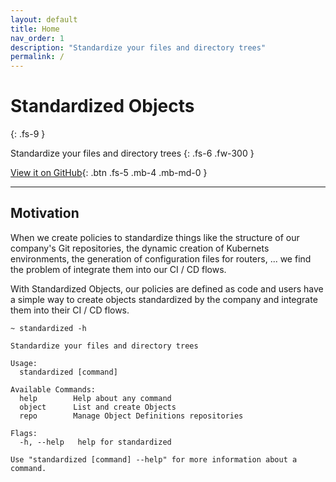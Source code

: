 ```yaml
---
layout: default
title: Home
nav_order: 1
description: "Standardize your files and directory trees"
permalink: /
---
```


# Standardized Objects
{: .fs-9 }

Standardize your files and directory trees
{: .fs-6 .fw-300 }

[View it on GitHub](https://github.com/Standardized-Objects){: .btn .fs-5 .mb-4 .mb-md-0 }

---

## Motivation

When we create policies to standardize things like the structure of our company's Git repositories, the dynamic creation of Kubernets environments, the generation of configuration files for routers, ... we find the problem of integrate them into our CI / CD flows.

With Standardized Objects, our policies are defined as code and users have a simple way to create objects standardized by the company and integrate them into their CI / CD flows.

    ~ standardized -h
    
    Standardize your files and directory trees
    
    Usage:
      standardized [command]
      
    Available Commands:
      help        Help about any command
      object      List and create Objects
      repo        Manage Object Definitions repositories

    Flags:
      -h, --help   help for standardized

    Use "standardized [command] --help" for more information about a command.
